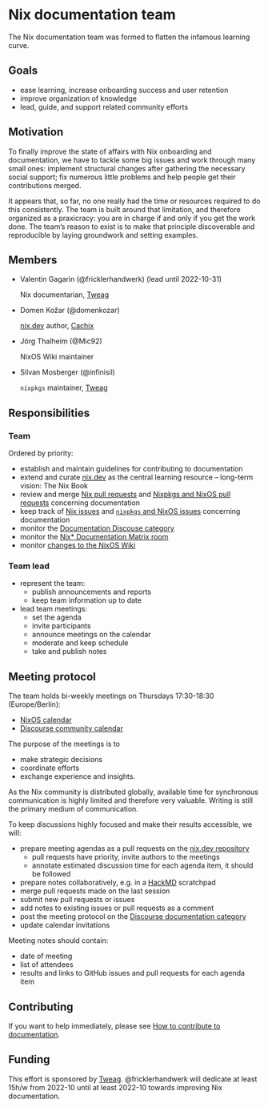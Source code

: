 # Nix documentation team

The Nix documentation team was formed to flatten the infamous learning curve.

## Goals

- ease learning, increase onboarding success and user retention
- improve organization of knowledge
- lead, guide, and support related community efforts

## Motivation

To finally improve the state of affairs with Nix onboarding and documentation, we have to tackle some big issues and work through many small ones: implement structural changes after gathering the necessary social support; fix numerous little problems and help people get their contributions merged.

It appears that, so far, no one really had the time or resources required to do this consistently. The team is built around that limitation, and therefore organized as a praxicracy: you are in charge if and only if you get the work done. The team’s reason to exist is to make that principle discoverable and reproducible by laying groundwork and setting examples.

## Members

- Valentin Gagarin (@fricklerhandwerk) (lead until 2022-10-31)

    Nix documentarian, [Tweag](tweag.io)

- Domen Kožar (@domenkozar)

    [nix.dev](http://nix.dev) author, [Cachix](cachix.org)

- Jörg Thalheim (@Mic92)

    NixOS Wiki maintainer

- Silvan Mosberger (@infinisil)

   `nixpkgs` maintainer, [Tweag](tweag.io)

## Responsibilities

### Team

Ordered by priority:
- establish and maintain guidelines for contributing to documentation
- extend and curate [nix.dev](https://nix.dev) as the central learning resource – long-term vision: The Nix Book
- review and merge [Nix pull requests](https://github.com/NixOS/nix/pulls?q=is%3Aopen+is%3Apr+label%3Adocumentation) and [Nixpkgs and NixOS pull requests](https://github.com/NixOS/nixpkgs/pulls?q=is%3Aopen+is%3Apr+label%3A%228.has%3A+documentation%22) concerning documentation
- keep track of [Nix issues](https://github.com/NixOS/nix/issues?q=is%3Aopen+is%3Aissue+label%3Adocumentation) and [`nixpkgs` and NixOS issues](https://github.com/NixOS/nixpkgs/issues?q=is%3Aopen+is%3Aissue+label%3A%229.needs%3A+documentation%22) concerning documentation
- monitor the [Documentation Discouse category](https://discourse.nixos.org/c/dev/documentation/25)
- monitor the [Nix* Documentation Matrix room](https://app.element.io/#/room/#docs:nixos.org)
- monitor [changes to the NixOS Wiki](https://matrix.to/#/#nixos-wiki:utzutzutz.net)

### Team lead

- represent the team:
  - publish announcements and reports
  - keep team information up to date
- lead team meetings:
  - set the agenda
  - invite participants
  - announce meetings on the calendar
  - moderate and keep schedule
  - take and publish notes

## Meeting protocol

The team holds bi-weekly meetings on Thursdays 17:30-18:30 (Europe/Berlin):
- [NixOS calendar](https://calendar.google.com/calendar/u/0/embed?src=b9o52fobqjak8oq8lfkhg3t0qg@group.calendar.google.com)
- [Discourse community calendar](https://discourse.nixos.org/t/community-calendar/18589)

The purpose of the meetings is to
- make strategic decisions
- coordinate efforts
- exchange experience and insights.

As the Nix community is distributed globally, available time for synchronous communication is highly limited and therefore very valuable. Writing is still the primary medium of communication.

To keep discussions highly focused and make their results accessible, we will:

- prepare meeting agendas as a pull requests on the [nix.dev repository](https://github.com/NixOS/nix.dev)
  - pull requests have priority, invite authors to the meetings
  - annotate estimated discussion time for each agenda item, it should be followed
- prepare notes collaboratively, e.g. in a [HackMD](https://hackmd.io/) scratchpad
- merge pull requests made on the last session
- submit new pull requests or issues
- add notes to existing issues or pull requests as a comment
- post the meeting protocol on the [Discourse documentation category](https://discourse.nixos.org/c/dev/documentation/25)
- update calendar invitations

Meeting notes should contain:

- date of meeting
- list of attendees
- results and links to GitHub issues and pull requests for each agenda item

## Contributing

If you want to help immediately, please see [How to contribute to documentation](./how-to-contribute-to-documentation.md).

## Funding

This effort is sponsored by [Tweag](tweag.io).
@fricklerhandwerk will dedicate at least 15h/w from 2022-10 until at least 2022-10 towards improving Nix documentation.


